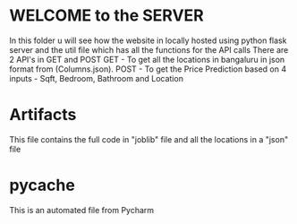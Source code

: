 # WELCOME to the SERVER
In this folder u will see how the website in locally hosted using python flask server  and the util file which has all the functions for the API calls 
There are 2 API's in GET and POST 
GET - To get all the locations in bangaluru in json format from (Columns.json).
POST - To get the Price Prediction based on 4 inputs - Sqft, Bedroom, Bathroom and Location

# Artifacts 
This file contains the full code in "joblib" file and all the locations in a "json" file

# __pycache__
This is an automated file from Pycharm
